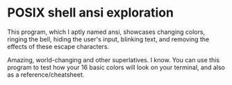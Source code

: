 # POSIX shell ansi exploration

This program, which I aptly named ansi, showcases changing colors,
ringing the bell, hiding the user's input, blinking text, and
removing the effects of these escape characters.

Amazing, world-changing and other superlatives. I know.  You can
use this program to test how your 16 basic colors will look on your
terminal, and also as a reference/cheatsheet.
